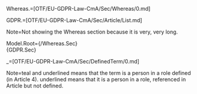 Whereas.=[OTF/EU-GDPR-Law-CmA/Sec/Whereas/0.md]

GDPR.=[OTF/EU-GDPR-Law-CmA/Sec/Article/List.md]

Note=Not showing the Whereas section because it is very, very long.

Model.Root={/Whereas.Sec}</b><br>{GDPR.Sec}

_=[OTF/EU-GDPR-Law-CmA/Sec/DefinedTerm/0.md]

Note=<span class="definedterm person">teal and underlined</span> means that the term is a person in a role defined (in Article 4).  <span class="person">underlined</span> means that it is a person in a role, referenced in Article but not defined.